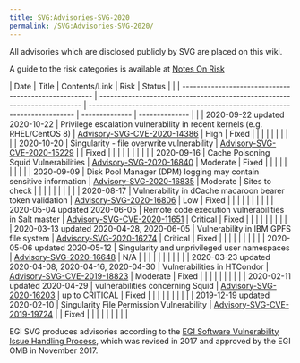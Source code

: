 ```yaml
---
title: SVG:Advisories-SVG-2020
permalink: /SVG:Advisories-SVG-2020/
---
```


All advisories which are disclosed publicly by SVG are placed on this
wiki.

A guide to the risk categories is available at [Notes On
Risk](/SVG:Notes_On_Risk "wikilink")

| Date                                                  | Title                                                                     | Contents/Link                                                              | Risk           | Status         |  |
| ----------------------------------------------------- | ------------------------------------------------------------------------- | -------------------------------------------------------------------------- | -------------- | -------------- |  |
| 2020-09-22 updated 2020-10-22                         | Privilege escalation vulnerability in recent kernels (e.g. RHEL/CentOS 8) | [Advisory-SVG-CVE-2020-14386](/SVG:Advisory-SVG-CVE-2020-14386 "wikilink") | High           | Fixed          |  |
|                                                       |                                                                           |                                                                            |                |                |  |
| 2020-10-20                                            | Singularity - file overwrite vulnerability                                | [Advisory-SVG-CVE-2020-15229](/SVG:Advisory-SVG-CVE-2020-15229 "wikilink") |                | Fixed          |  |
|                                                       |                                                                           |                                                                            |                |                |  |
| 2020-09-16                                            | Cache Poisoning Squid Vulnerabilities                                     | [Advisory-SVG-2020-16840](/SVG:Advisory-SVG-2020-16840 "wikilink")         | Moderate       | Fixed          |  |
|                                                       |                                                                           |                                                                            |                |                |  |
| 2020-09-09                                            | Disk Pool Manager (DPM) logging may contain sensitive information         | [Advisory-SVG-2020-16835](/SVG:Advisory-SVG-2020-16835 "wikilink")         | Moderate       | Sites to check |  |
|                                                       |                                                                           |                                                                            |                |                |  |
| 2020-08-17                                            | Vulnerability in dCache macaroon bearer token validation                  | [Advisory-SVG-2020-16806](/SVG:Advisory-SVG-2020-16806 "wikilink")         | Low            | Fixed          |  |
|                                                       |                                                                           |                                                                            |                |                |  |
| 2020-05-04 updated 2020-06-05                         | Remote code execution vulnerabilities in Salt master                      | [Advisory-SVG-CVE-2020-11651](/SVG:Advisory-SVG-CVE-2020-11651 "wikilink") | Critical       | Fixed          |  |
|                                                       |                                                                           |                                                                            |                |                |  |
| 2020-03-13 updated 2020-04-28, 2020-06-05             | Vulnerability in IBM GPFS file system                                     | [Advisory-SVG-2020-16274](/SVG:Advisory-SVG-2020-16274 "wikilink")         | Critical       | Fixed          |  |
|                                                       |                                                                           |                                                                            |                |                |  |
| 2020-05-06 updated 2020-05-12                         | Singularity and unprivileged user namespaces                              | [Advisory-SVG-2020-16648](/SVG:Advisory-SVG-2020-16648 "wikilink")         | N/A            |                |  |
|                                                       |                                                                           |                                                                            |                |                |  |
| 2020-03-23 updated 2020-04-08, 2020-04-16, 2020-04-30 | Vulnerabilities in HTCondor                                               | [Advisory-SVG-CVE-2019-18823](/SVG:Advisory-SVG-CVE-2019-18823 "wikilink") | Moderate       | Fixed          |  |
|                                                       |                                                                           |                                                                            |                |                |  |
| 2020-02-11 updated 2020-04-29                         | vulnerabilities concerning Squid                                          | [Advisory-SVG-2020-16203](/SVG:Advisory-SVG-2020-16203 "wikilink")         | up to CRITICAL | Fixed          |  |
|                                                       |                                                                           |                                                                            |                |                |  |
| 2019-12-19 updated 2020-02-10                         | Singularity File Permission Vulnerability                                 | [Advisory-SVG-CVE-2019-19724](/SVG:Advisory-SVG-CVE-2019-19724 "wikilink") |                | Fixed          |  |
|                                                       |                                                                           |                                                                            |                |                |  |

EGI SVG produces advisories according to the [EGI Software Vulnerability
Issue Handling Process](https://documents.egi.eu/document/3145), which
was revised in 2017 and approved by the EGI OMB in November 2017.